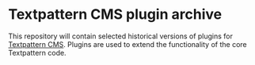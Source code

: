 # Textpattern CMS plugin archive

This repository will contain selected historical versions of plugins for [Textpattern CMS](https://textpattern.com). Plugins are used to extend the functionality of the core Textpattern code.
